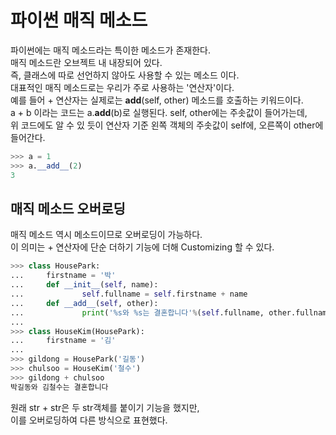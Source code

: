 파이썬 매직 메소드
====
파이썬에는 매직 메소드라는 특이한 메소드가 존재한다.  
매직 메소드란 오브젝트 내 내장되어 있다.  
즉, 클래스에 따로 선언하지 않아도 사용할 수 있는 메소드 이다.  
대표적인 매직 메소드로는 우리가 주로 사용하는 '연산자'이다.  
예를 들어 + 연산자는 실제로는 __add__(self, other) 메소드를 호출하는 키워드이다.  
a + b 이라는 코드는 a.__add__(b)로 실행된다. self, other에는 주솟값이 들어가는데,    
위 코드에도 알 수 있 듯이 연산자 기준 왼쪽 객체의 주솟값이 self에, 오른쪽이 other에 들어간다.

``` python
>>> a = 1
>>> a.__add__(2)
3
```

매직 메소드 오버로딩
---
매직 메소드 역시 메소드이므로 오버로딩이 가능하다.  
이 의미는 + 연산자에 단순 더하기 기능에 더해 Customizing 할 수 있다.

```python
>>> class HousePark:
...     firstname = '박'
...     def __init__(self, name):
...             self.fullname = self.firstname + name
...     def __add__(self, other):
...             print('%s와 %s는 결혼합니다'%(self.fullname, other.fullname))
... 
>>> class HouseKim(HousePark):
...     firstname = '김'
... 
>>> gildong = HousePark('길동')
>>> chulsoo = HouseKim('철수')
>>> gildong + chulsoo
박길동와 김철수는 결혼합니다
```
원래 str + str은 두 str객체를 붙이기 기능을 했지만,  
이를 오버로딩하여 다른 방식으로 표현했다.  
